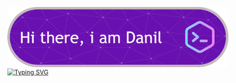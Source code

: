 ![Me](header.png)
[![Typing SVG](https://readme-typing-svg.herokuapp.com?font=Fira+Code&pause=1000&random=false&width=435&lines=Python+backend+developer)](https://git.io/typing-svg)
<!--
**frankdelan/frankdelan** is a ✨ _special_ ✨ repository because its `README.md` (this file) appears on your GitHub profile.

Here are some ideas to get you started:

- 🔭 I’m currently working on ...
- 🌱 I’m currently learning ...
- 👯 I’m looking to collaborate on ...
- 🤔 I’m looking for help with ...
- 💬 Ask me about ...
- 📫 How to reach me: ...
- 😄 Pronouns: ...
- ⚡ Fun fact: ...
-->

